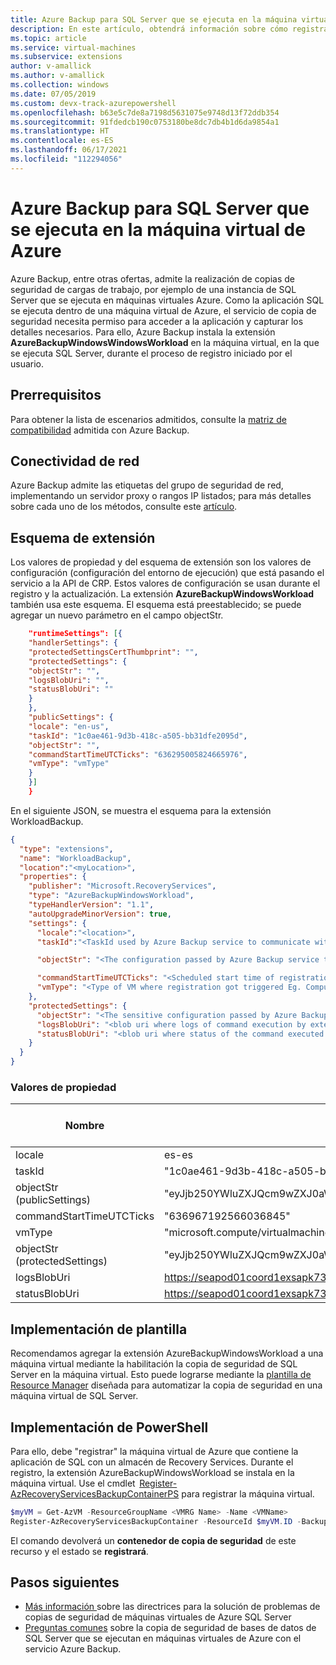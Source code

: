 ```yaml
---
title: Azure Backup para SQL Server que se ejecuta en la máquina virtual de Azure
description: En este artículo, obtendrá información sobre cómo registrar Azure Backup en una instancia de SQL Server que se ejecuta en una máquina virtual de Azure.
ms.topic: article
ms.service: virtual-machines
ms.subservice: extensions
author: v-amallick
ms.author: v-amallick
ms.collection: windows
ms.date: 07/05/2019
ms.custom: devx-track-azurepowershell
ms.openlocfilehash: b63e5c7de8a7198d5631075e9748d13f72ddb354
ms.sourcegitcommit: 91fdedcb190c0753180be8dc7db4b1d6da9854a1
ms.translationtype: HT
ms.contentlocale: es-ES
ms.lasthandoff: 06/17/2021
ms.locfileid: "112294056"
---
```

# <a name="azure-backup-for-sql-server-running-in-azure-vm"></a>Azure Backup para SQL Server que se ejecuta en la máquina virtual de Azure

Azure Backup, entre otras ofertas, admite la realización de copias de seguridad de cargas de trabajo, por ejemplo de una instancia de SQL Server que se ejecuta en máquinas virtuales Azure. Como la aplicación SQL se ejecuta dentro de una máquina virtual de Azure, el servicio de copia de seguridad necesita permiso para acceder a la aplicación y capturar los detalles necesarios.
Para ello, Azure Backup instala la extensión **AzureBackupWindowsWindowsWorkload** en la máquina virtual, en la que se ejecuta SQL Server, durante el proceso de registro iniciado por el usuario.

## <a name="prerequisites"></a>Prerrequisitos

Para obtener la lista de escenarios admitidos, consulte la [matriz de compatibilidad](../../backup/sql-support-matrix.md#scenario-support) admitida con Azure Backup.

## <a name="network-connectivity"></a>Conectividad de red

Azure Backup admite las etiquetas del grupo de seguridad de red, implementando un servidor proxy o rangos IP listados; para más detalles sobre cada uno de los métodos, consulte este [artículo](../../backup/backup-sql-server-database-azure-vms.md#establish-network-connectivity).

## <a name="extension-schema"></a>Esquema de extensión

Los valores de propiedad y del esquema de extensión son los valores de configuración (configuración del entorno de ejecución) que está pasando el servicio a la API de CRP. Estos valores de configuración se usan durante el registro y la actualización. La extensión **AzureBackupWindowsWorkload** también usa este esquema. El esquema está preestablecido; se puede agregar un nuevo parámetro en el campo objectStr.

  ```json
      "runtimeSettings": [{
      "handlerSettings": {
      "protectedSettingsCertThumbprint": "",
      "protectedSettings": {
      "objectStr": "",
      "logsBlobUri": "",
      "statusBlobUri": ""
      }
      },
      "publicSettings": {
      "locale": "en-us",
      "taskId": "1c0ae461-9d3b-418c-a505-bb31dfe2095d",
      "objectStr": "",
      "commandStartTimeUTCTicks": "636295005824665976",
      "vmType": "vmType"
      }
      }]
      }
  ```

En el siguiente JSON, se muestra el esquema para la extensión WorkloadBackup.  

  ```json
  {
    "type": "extensions",
    "name": "WorkloadBackup",
    "location":"<myLocation>",
    "properties": {
      "publisher": "Microsoft.RecoveryServices",
      "type": "AzureBackupWindowsWorkload",
      "typeHandlerVersion": "1.1",
      "autoUpgradeMinorVersion": true,
      "settings": {
        "locale":"<location>",
        "taskId":"<TaskId used by Azure Backup service to communicate with extension>",

        "objectStr": "<The configuration passed by Azure Backup service to extension>",

        "commandStartTimeUTCTicks": "<Scheduled start time of registration or upgrade task>",
        "vmType": "<Type of VM where registration got triggered Eg. Compute or ClassicCompute>"
      },
      "protectedSettings": {
        "objectStr": "<The sensitive configuration passed by Azure Backup service to extension>",
        "logsBlobUri": "<blob uri where logs of command execution by extension are written to>",
        "statusBlobUri": "<blob uri where status of the command executed by extension is written>"
      }
    }
  }
  ```

### <a name="property-values"></a>Valores de propiedad

Nombre | Valor o ejemplo | Tipo de datos
 --- | --- | ---
locale | es-es  |  string
taskId | "1c0ae461-9d3b-418c-a505-bb31dfe2095d"  | string
objectStr <br/> (publicSettings)  | "eyJjb250YWluZXJQcm9wZXJ0aWVzIjp7IkNvbnRhaW5lcklEIjoiMzVjMjQxYTItOGRjNy00ZGE5LWI4NTMtMjdjYTJhNDZlM2ZkIiwiSWRNZ210Q29udGFpbmVySWQiOjM0NTY3ODg5LCJSZXNvdXJjZUlkIjoiMDU5NWIwOGEtYzI4Zi00ZmFlLWE5ODItOTkwOWMyMGVjNjVhIiwiU3Vic2NyaXB0aW9uSWQiOiJkNGEzOTliNy1iYjAyLTQ2MWMtODdmYS1jNTM5ODI3ZTgzNTQiLCJVbmlxdWVDb250YWluZXJOYW1lIjoiODM4MDZjODUtNTQ4OS00NmNhLWEyZTctNWMzNzNhYjg3OTcyIn0sInN0YW1wTGlzdCI6W3siU2VydmljZU5hbWUiOjUsIlNlcnZpY2VTdGFtcFVybCI6Imh0dHA6XC9cL015V0xGYWJTdmMuY29tIn1dfQ==" | string
commandStartTimeUTCTicks | "636967192566036845"  | string
vmType  | "microsoft.compute/virtualmachines"  | string
objectStr <br/> (protectedSettings) | "eyJjb250YWluZXJQcm9wZXJ0aWVzIjp7IkNvbnRhaW5lcklEIjoiMzVjMjQxYTItOGRjNy00ZGE5LWI4NTMtMjdjYTJhNDZlM2ZkIiwiSWRNZ210Q29udGFpbmVySWQiOjM0NTY3ODg5LCJSZXNvdXJjZUlkIjoiMDU5NWIwOGEtYzI4Zi00ZmFlLWE5ODItOTkwOWMyMGVjNjVhIiwiU3Vic2NyaXB0aW9uSWQiOiJkNGEzOTliNy1iYjAyLTQ2MWMtODdmYS1jNTM5ODI3ZTgzNTQiLCJVbmlxdWVDb250YWluZXJOYW1lIjoiODM4MDZjODUtNTQ4OS00NmNhLWEyZTctNWMzNzNhYjg3OTcyIn0sInN0YW1wTGlzdCI6W3siU2VydmljZU5hbWUiOjUsIlNlcnZpY2VTdGFtcFVybCI6Imh0dHA6XC9cL015V0xGYWJTdmMuY29tIn1dfQ==" | string
logsBlobUri | <https://seapod01coord1exsapk732.blob.core.windows.net/bcdrextensionlogs-d45d8a1c-281e-4bc8-9d30-3b25176f68ea/sopattna-vmubuntu1404ltsc.v2.Logs.txt?sv=2014-02-14&sr=b&sig=DbwYhwfeAC5YJzISgxoKk%2FEWQq2AO1vS1E0rDW%2FlsBw%3D&st=2017-11-09T14%3A33%3A29Z&se=2017-11-09T17%3A38%3A29Z&sp=rw> | string
statusBlobUri | <https://seapod01coord1exsapk732.blob.core.windows.net/bcdrextensionlogs-d45d8a1c-281e-4bc8-9d30-3b25176f68ea/sopattna-vmubuntu1404ltsc.v2.Status.txt?sv=2014-02-14&sr=b&sig=96RZBpTKCjmV7QFeXm5IduB%2FILktwGbLwbWg6Ih96Ao%3D&st=2017-11-09T14%3A33%3A29Z&se=2017-11-09T17%3A38%3A29Z&sp=rw> | string

## <a name="template-deployment"></a>Implementación de plantilla

Recomendamos agregar la extensión AzureBackupWindowsWorkload a una máquina virtual mediante la habilitación la copia de seguridad de SQL Server en la máquina virtual. Esto puede lograrse mediante la [plantilla de Resource Manager](https://github.com/Azure/azure-quickstart-templates/tree/master/quickstarts/microsoft.recoveryservices/recovery-services-vm-workload-backup) diseñada para automatizar la copia de seguridad en una máquina virtual de SQL Server.

## <a name="powershell-deployment"></a>Implementación de PowerShell

Para ello, debe "registrar" la máquina virtual de Azure que contiene la aplicación de SQL con un almacén de Recovery Services. Durante el registro, la extensión AzureBackupWindowsWorkload se instala en la máquina virtual. Use el cmdlet  [Register-AzRecoveryServicesBackupContainerPS](/powershell/module/az.recoveryservices/register-azrecoveryservicesbackupcontainer) para registrar la máquina virtual.

```powershell
$myVM = Get-AzVM -ResourceGroupName <VMRG Name> -Name <VMName>
Register-AzRecoveryServicesBackupContainer -ResourceId $myVM.ID -BackupManagementType AzureWorkload -WorkloadType MSSQL -VaultId $targetVault.ID -Force
```

El comando devolverá un **contenedor de copia de seguridad** de este recurso y el estado se **registrará**.

## <a name="next-steps"></a>Pasos siguientes

- [Más información ](../../backup/backup-sql-server-azure-troubleshoot.md)sobre las directrices para la solución de problemas de copias de seguridad de máquinas virtuales de Azure SQL Server
- [Preguntas comunes](../../backup/faq-backup-sql-server.yml) sobre la copia de seguridad de bases de datos de SQL Server que se ejecutan en máquinas virtuales de Azure con el servicio Azure Backup.
